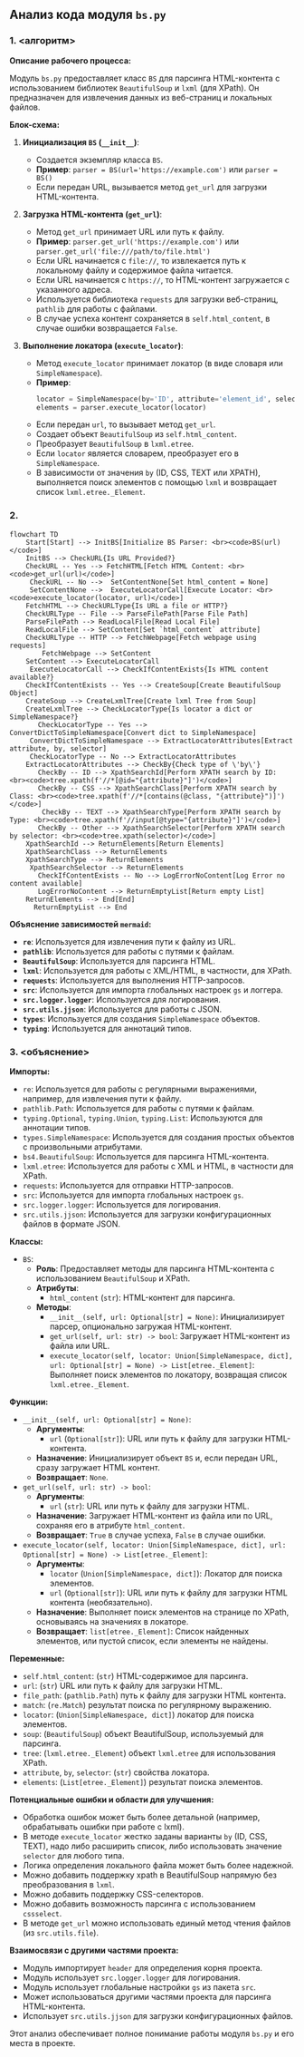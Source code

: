 ## Анализ кода модуля `bs.py`

### 1. <алгоритм>

**Описание рабочего процесса:**

Модуль `bs.py` предоставляет класс `BS` для парсинга HTML-контента с использованием библиотек `BeautifulSoup` и `lxml` (для XPath). Он предназначен для извлечения данных из веб-страниц и локальных файлов.

**Блок-схема:**

1.  **Инициализация `BS` (`__init__`)**:
    *   Создается экземпляр класса `BS`.
    *   **Пример**: `parser = BS(url='https://example.com')` или `parser = BS()`
    *   Если передан URL, вызывается метод `get_url` для загрузки HTML-контента.

2.  **Загрузка HTML-контента (`get_url`)**:
    *   Метод `get_url` принимает URL или путь к файлу.
    *   **Пример**: `parser.get_url('https://example.com')` или `parser.get_url('file:///path/to/file.html')`
    *   Если URL начинается с `file://`, то извлекается путь к локальному файлу и содержимое файла читается.
    *   Если URL начинается с `https://`, то HTML-контент загружается с указанного адреса.
    *   Используется библиотека `requests` для загрузки веб-страниц, `pathlib` для работы с файлами.
    *   В случае успеха контент сохраняется в `self.html_content`, в случае ошибки возвращается `False`.

3.  **Выполнение локатора (`execute_locator`)**:
    *   Метод `execute_locator` принимает локатор (в виде словаря или `SimpleNamespace`).
    *   **Пример**:
        ```python
        locator = SimpleNamespace(by='ID', attribute='element_id', selector='//*[@id="element_id"]')
        elements = parser.execute_locator(locator)
        ```
    *    Если передан `url`, то вызывает метод `get_url`.
    *   Создает объект `BeautifulSoup` из `self.html_content`.
    *   Преобразует `BeautifulSoup` в `lxml.etree`.
    *   Если `locator` является словарем, преобразует его в `SimpleNamespace`.
    *   В зависимости от значения `by` (ID, CSS, TEXT или XPATH), выполняется поиск элементов с помощью `lxml` и  возвращает список `lxml.etree._Element`.

### 2. <mermaid>

```mermaid
flowchart TD
    Start[Start] --> InitBS[Initialize BS Parser: <br><code>BS(url)</code>]
    InitBS --> CheckURL{Is URL Provided?}
    CheckURL -- Yes --> FetchHTML[Fetch HTML Content: <br><code>get_url(url)</code>]
     CheckURL -- No -->  SetContentNone[Set html_content = None]
     SetContentNone -->  ExecuteLocatorCall[Execute Locator: <br><code>execute_locator(locator, url)</code>]
    FetchHTML --> CheckURLType{Is URL a file or HTTP?}
    CheckURLType -- File --> ParseFilePath[Parse File Path]
    ParseFilePath --> ReadLocalFile[Read Local File]
    ReadLocalFile --> SetContent[Set `html_content` attribute]
    CheckURLType -- HTTP --> FetchWebpage[Fetch webpage using requests]
        FetchWebpage --> SetContent
    SetContent --> ExecuteLocatorCall
     ExecuteLocatorCall --> CheckIfContentExists{Is HTML content available?}
    CheckIfContentExists -- Yes --> CreateSoup[Create BeautifulSoup Object]
    CreateSoup --> CreateLxmlTree[Create lxml Tree from Soup]
    CreateLxmlTree --> CheckLocatorType{Is locator a dict or SimpleNamespace?}
       CheckLocatorType -- Yes -->  ConvertDictToSimpleNamespace[Convert dict to SimpleNamespace]
     ConvertDictToSimpleNamespace --> ExtractLocatorAttributes[Extract attribute, by, selector]
     CheckLocatorType -- No --> ExtractLocatorAttributes
    ExtractLocatorAttributes --> CheckBy{Check type of \'by\'}
       CheckBy -- ID --> XpathSearchId[Perform XPATH search by ID: <br><code>tree.xpath(f'//*[@id="{attribute}"]')</code>]
       CheckBy -- CSS --> XpathSearchClass[Perform XPATH search by Class: <br><code>tree.xpath(f'//*[contains(@class, "{attribute}")]')</code>]
        CheckBy -- TEXT --> XpathSearchType[Perform XPATH search by Type: <br><code>tree.xpath(f'//input[@type="{attribute}"]')</code>]
       CheckBy -- Other --> XpathSearchSelector[Perform XPATH search by selector: <br><code>tree.xpath(selector)</code>]
    XpathSearchId --> ReturnElements[Return Elements]
    XpathSearchClass --> ReturnElements
    XpathSearchType --> ReturnElements
     XpathSearchSelector --> ReturnElements
       CheckIfContentExists -- No --> LogErrorNoContent[Log Error no content available]
       LogErrorNoContent --> ReturnEmptyList[Return empty List]
    ReturnElements --> End[End]
      ReturnEmptyList --> End
```

**Объяснение зависимостей `mermaid`:**

*   **`re`**: Используется для извлечения пути к файлу из URL.
*   **`pathlib`**: Используется для работы с путями к файлам.
*   **`BeautifulSoup`**: Используется для парсинга HTML.
*   **`lxml`**: Используется для работы с XML/HTML, в частности, для XPath.
*   **`requests`**: Используется для выполнения HTTP-запросов.
*   **`src`**: Используется для импорта глобальных настроек `gs` и логгера.
*    **`src.logger.logger`**: Используется для логирования.
*   **`src.utils.jjson`**: Используется для работы с JSON.
*   **`types`**: Используется для создания `SimpleNamespace` объектов.
*   **`typing`**: Используется для аннотаций типов.

### 3. <объяснение>

**Импорты:**

*   `re`: Используется для работы с регулярными выражениями, например, для извлечения пути к файлу.
*   `pathlib.Path`: Используется для работы с путями к файлам.
*   `typing.Optional`, `typing.Union`, `typing.List`: Используются для аннотации типов.
*    `types.SimpleNamespace`: Используется для создания простых объектов с произвольными атрибутами.
*   `bs4.BeautifulSoup`: Используется для парсинга HTML-контента.
*   `lxml.etree`: Используется для работы с XML и HTML, в частности для XPath.
*   `requests`: Используется для отправки HTTP-запросов.
*   `src`: Используется для импорта глобальных настроек `gs`.
*    `src.logger.logger`: Используется для логирования.
*   `src.utils.jjson`: Используется для загрузки конфигурационных файлов в формате JSON.

**Классы:**

*   `BS`:
    *   **Роль**: Предоставляет методы для парсинга HTML-контента с использованием `BeautifulSoup` и XPath.
    *   **Атрибуты**:
        *   `html_content` (`str`): HTML-контент для парсинга.
    *   **Методы**:
        *   `__init__(self, url: Optional[str] = None)`: Инициализирует парсер, опционально загружая HTML-контент.
        *   `get_url(self, url: str) -> bool`: Загружает HTML-контент из файла или URL.
        *   `execute_locator(self, locator: Union[SimpleNamespace, dict], url: Optional[str] = None) -> List[etree._Element]`: Выполняет поиск элементов по локатору, возвращая список `lxml.etree._Element`.

**Функции:**

*   `__init__(self, url: Optional[str] = None)`:
    *   **Аргументы**:
        *   `url` (`Optional[str]`): URL или путь к файлу для загрузки HTML-контента.
    *   **Назначение**: Инициализирует объект `BS` и, если передан URL, сразу загружает HTML контент.
    *   **Возвращает**: `None`.
*   `get_url(self, url: str) -> bool`:
    *   **Аргументы**:
        *   `url` (`str`): URL или путь к файлу для загрузки HTML.
    *   **Назначение**: Загружает HTML-контент из файла или по URL, сохраняя его в атрибуте `html_content`.
    *   **Возвращает**: `True` в случае успеха, `False` в случае ошибки.
*   `execute_locator(self, locator: Union[SimpleNamespace, dict], url: Optional[str] = None) -> List[etree._Element]`:
    *   **Аргументы**:
        *   `locator` (`Union[SimpleNamespace, dict]`): Локатор для поиска элементов.
        *   `url` (`Optional[str]`): URL или путь к файлу для загрузки HTML контента (необязательно).
    *   **Назначение**: Выполняет поиск элементов на странице по XPath, основываясь на значениях в локаторе.
    *   **Возвращает**: `list[etree._Element]`: Список найденных элементов, или пустой список, если элементы не найдены.

**Переменные:**

*   `self.html_content`: (`str`) HTML-содержимое для парсинга.
*    `url`: (`str`) URL или путь к файлу для загрузки HTML.
*    `file_path`: (`pathlib.Path`) путь к файлу для загрузки HTML контента.
*   `match`: (`re.Match`) результат поиска по регулярному выражению.
*   `locator`: (`Union[SimpleNamespace, dict]`) локатор для поиска элементов.
*    `soup`: (`BeautifulSoup`) объект BeautifulSoup, используемый для парсинга.
*    `tree`: (`lxml.etree._Element`) объект `lxml.etree` для использования XPath.
*    `attribute`, `by`, `selector`: (`str`) свойства локатора.
*    `elements`: (`List[etree._Element]`) результат поиска элементов.

**Потенциальные ошибки и области для улучшения:**

*   Обработка ошибок может быть более детальной (например, обрабатывать ошибки при работе с lxml).
*   В методе `execute_locator` жестко заданы варианты `by` (ID, CSS, TEXT), надо либо расширить список, либо использовать значение `selector` для любого типа.
*   Логика определения локального файла может быть более надежной.
*   Можно добавить поддержку xpath в BeautifulSoup напрямую без преобразования в `lxml`.
*   Можно добавить поддержку CSS-селекторов.
*   Можно добавить возможность парсинга с использованием `cssselect`.
*   В методе `get_url` можно использовать единый метод чтения файлов (из `src.utils.file`).

**Взаимосвязи с другими частями проекта:**

*   Модуль импортирует `header` для определения корня проекта.
*    Модуль использует `src.logger.logger` для логирования.
*   Модуль использует глобальные настройки `gs` из пакета `src`.
*   Может использоваться другими частями проекта для парсинга HTML-контента.
*  Использует `src.utils.jjson` для загрузки конфигурационных файлов.

Этот анализ обеспечивает полное понимание работы модуля `bs.py` и его места в проекте.